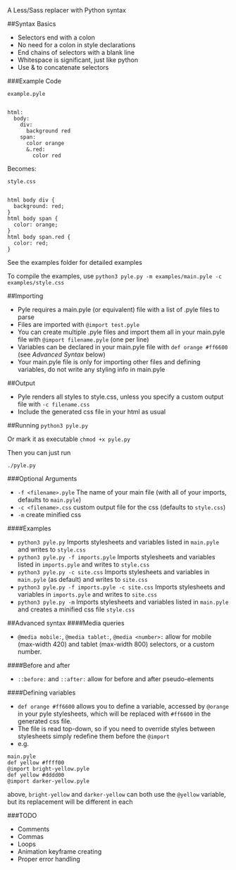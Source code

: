 A Less/Sass replacer with Python syntax

##Syntax Basics
- Selectors end with a colon
- No need for a colon in style declarations
- End chains of selectors with a blank line
- Whitespace is significant, just like python
- Use & to concatenate selectors

###Example Code
```
example.pyle


html:
  body:
    div:
      background red  
    span:
      color orange
      &.red:
        color red
```


Becomes:
```
style.css 


html body div {
  background: red;
}
html body span {
  color: orange;
}
html body span.red {
  color: red;
}
```

See the examples folder for detailed examples

To compile the examples, use `python3 pyle.py -m examples/main.pyle -c examples/style.css`

##Importing
- Pyle requires a main.pyle (or equivalent) file with a list of .pyle files to parse
- Files are imported with `@import test.pyle`
- You can create multiple .pyle files and import them all in your main.pyle file with `@import filename.pyle` (one per line)
- Variables can be declared in your main.pyle file with `def orange #ff6600` (see *Advanced Syntax* below)
- Your main.pyle file is only for importing other files and defining variables, do not write any styling info in main.pyle

##Output
- Pyle renders all styles to style.css, unless you specify a custom output file with `-c filename.css`
- Include the generated css file in your html as usual

##Running
`python3 pyle.py`

Or mark it as executable `chmod +x pyle.py`

Then you can just run

`./pyle.py`

###Optional Arguments
- `-f <filename>.pyle` The name of your main file (with all of your imports, defaults to `main.pyle`)
- `-c <filename>.css` custom output file for the css (defaults to `style.css`)
- `-m` create minified css

####Examples 
- `python3 pyle.py` Imports stylesheets and variables listed in `main.pyle` and writes to `style.css`
- `python3 pyle.py -f imports.pyle` Imports stylesheets and variables listed in `imports.pyle` and writes to `style.css`
- `python3 pyle.py -c site.css` Imports stylesheets and variables in `main.pyle` (as default) and writes to `site.css`
- `python3 pyle.py -f imports.pyle -c site.css` Imports stylesheets and variables in `imports.pyle` and writes to `site.css`
- `python3 pyle.py -m` Imports stylesheets and variables listed in `main.pyle` and creates a minified css file `style.css`

##Advanced syntax
####Media queries
- `@media mobile:`, `@media tablet:`, `@media <number>:` allow for mobile (max-width 420) and tablet (max-width 800) selectors, or a custom number.

####Before and after
- `::before:` and `::after:` allow for before and after pseudo-elements

####Defining variables
- `def orange #ff6600` allows you to define a variable, accessed by `@orange` in your pyle stylesheets, which will be replaced with `#ff6600` in the generated css file.
- The file is read top-down, so if you need to override styles between stylesheets simply redefine them before the `@import`
- e.g.
```
main.pyle
def yellow #ffff00
@import bright-yellow.pyle
def yellow #dddd00
@import darker-yellow.pyle
```
above, `bright-yellow` and `darker-yellow` can both use the `@yellow` variable, but its replacement will be different in each

###TODO
- Comments
- Commas
- Loops
- Animation keyframe creating
- Proper error handling
